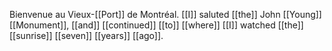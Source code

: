 Bienvenue au Vieux-[[Port]] de Montréal. [[I]] saluted [[the]] John [[Young]] [[Monument]], [[and]] [[continued]] [[to]] [[where]] [[I]] watched [[the]] [[sunrise]] [[seven]] [[years]] [[ago]].

